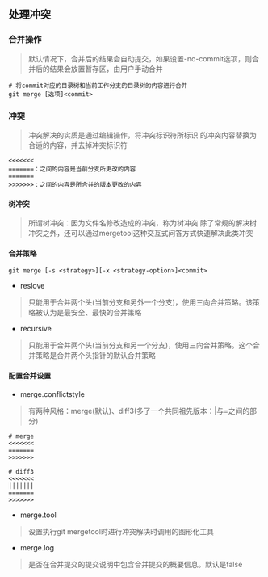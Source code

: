 ## 处理冲突

### 合并操作

> 默认情况下，合并后的结果会自动提交，如果设置-no-commit选项，则合并后的结果会放置暂存区，由用户手动合并

```shell
# 将commit对应的目录树和当前工作分支的目录树的内容进行合并
git merge [选项]<commit>
```

### 冲突

> 冲突解决的实质是通过编辑操作，将冲突标识符所标识 的冲突内容替换为合适的内容，并去掉冲突标识符

```shell
<<<<<<<
=======：之间的内容是当前分支所更改的内容
=======
>>>>>>>：之间的内容是所合并的版本更改的内容
```

#### 树冲突

> 所谓树冲突：因为文件名修改造成的冲突，称为树冲突
> 除了常规的解决树冲突之外，还可以通过mergetool这种交互式问答方式快速解决此类冲突

#### 合并策略

```shell
git merge [-s <strategy>][-x <strategy-option>]<commit>
```

* reslove

> 只能用于合并两个头(当前分支和另外一个分支)，使用三向合并策略。该策略被认为是最安全、最快的合并策略

* recursive

> 只能用于合并两个头(当前分支和另一个分支)，使用三向合并策略。这个合并策略是合并两个头指针的默认合并策略

#### 配置合并设置

* merge.conflictstyle

> 有两种风格：merge(默认)、diff3(多了一个共同祖先版本：|与=之间的部分)

```shell
# merge
<<<<<<<
=======
>>>>>>>

# diff3
<<<<<<<
|||||||
=======
>>>>>>>
```

* merge.tool

> 设置执行git mergetool时进行冲突解决时调用的图形化工具

* merge.log

> 是否在合并提交的提交说明中包含合并提交的概要信息。默认是false